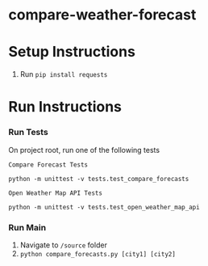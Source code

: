 # compare-weather-forecast

# Setup Instructions
1. Run `pip install requests`

# Run Instructions

### Run Tests
On project root, run one of the following tests

`Compare Forecast Tests`
```
python -m unittest -v tests.test_compare_forecasts
```

`Open Weather Map API Tests`
```
python -m unittest -v tests.test_open_weather_map_api
```

### Run Main
1. Navigate to `/source` folder
2. `python compare_forecasts.py [city1] [city2]`